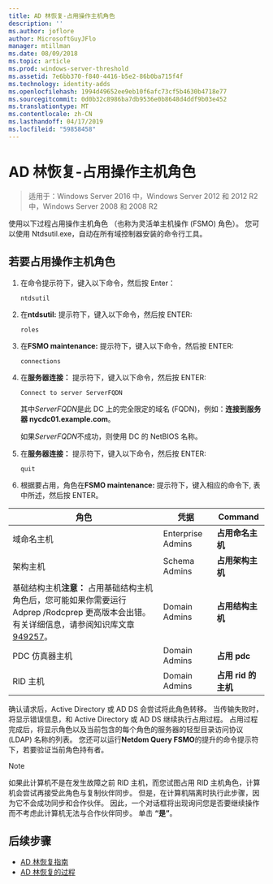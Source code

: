 ```yaml
---
title: AD 林恢复-占用操作主机角色
description: ''
ms.author: joflore
author: MicrosoftGuyJFlo
manager: mtillman
ms.date: 08/09/2018
ms.topic: article
ms.prod: windows-server-threshold
ms.assetid: 7e6bb370-f840-4416-b5e2-86b0ba715f4f
ms.technology: identity-adds
ms.openlocfilehash: 1994d49652ee9eb10f6afc73cf5b4630b4718e77
ms.sourcegitcommit: 0d0b32c8986ba7db9536e0b8648d4ddf9b03e452
ms.translationtype: MT
ms.contentlocale: zh-CN
ms.lasthandoff: 04/17/2019
ms.locfileid: "59858458"
---
```

# <a name="ad-forest-recovery---seizing-an-operations-master-role"></a>AD 林恢复-占用操作主机角色  

>适用于：Windows Server 2016 中，Windows Server 2012 和 2012 R2 中，Windows Server 2008 和 2008 R2

使用以下过程占用操作主机角色 （也称为灵活单主机操作 (FSMO) 角色）。 您可以使用 Ntdsutil.exe，自动在所有域控制器安装的命令行工具。  
  
## <a name="to-seize-an-operations-master-role"></a>若要占用操作主机角色  
  
1. 在命令提示符下，键入以下命令，然后按 Enter：  

   ```  
   ntdsutil  
   ```  

2. 在**ntdsutil:** 提示符下，键入以下命令，然后按 ENTER:  

   ```  
   roles  
   ```  

3. 在**FSMO maintenance:** 提示符下，键入以下命令，然后按 ENTER:  

   ```  
   connections  
   ```  

4. 在**服务器连接：** 提示符下，键入以下命令，然后按 ENTER:  

   ```  
   Connect to server ServerFQDN  
   ```  

   其中*ServerFQDN*是此 DC 上的完全限定的域名 (FQDN)，例如：**连接到服务器 nycdc01.example.com**。  

   如果*ServerFQDN*不成功，则使用 DC 的 NetBIOS 名称。  

5. 在**服务器连接：** 提示符下，键入以下命令，然后按 ENTER:  

   ```  
   quit  
   ```  

6. 根据要占用，角色在**FSMO maintenance:** 提示符下，键入相应的命令下, 表中所述，然后按 ENTER。  
  
|角色|凭据|Command|  
|----------|-----------------|-------------|  
|域命名主机|Enterprise Admins|**占用命名主机**|  
|架构主机|Schema Admins|**占用架构主机**|  
|基础结构主机**注意：** 占用基础结构主机角色后，您可能如果你需要运行 Adprep /Rodcprep 更高版本会出错。 有关详细信息，请参阅知识库文章[949257](https://support.microsoft.com/kb/949257)。|Domain Admins|**占用结构主机**|  
|PDC 仿真器主机|Domain Admins|**占用 pdc**|  
|RID 主机|Domain Admins|**占用 rid 的主机**|  

确认请求后，Active Directory 或 AD DS 会尝试将此角色转移。 当传输失败时，将显示错误信息，和 Active Directory 或 AD DS 继续执行占用过程。 占用过程完成后，将显示角色以及当前包含的每个角色的服务器的轻型目录访问协议 (LDAP) 名称的列表。 您还可以运行**Netdom Query FSMO**的提升的命令提示符下，若要验证当前角色持有者。  
  
> [!NOTE]
> 如果此计算机不是在发生故障之前 RID 主机，而您试图占用 RID 主机角色，计算机会尝试再接受此角色与复制伙伴同步。 但是，在计算机隔离时执行此步骤，因为它不会成功同步和合作伙伴。 因此，一个对话框将出现询问您是否要继续操作而不考虑此计算机无法与合作伙伴同步。 单击 **“是”**。  
  
## <a name="next-steps"></a>后续步骤

- [AD 林恢复指南](AD-Forest-Recovery-Guide.md)
- [AD 林恢复的过程](AD-Forest-Recovery-Procedures.md)
